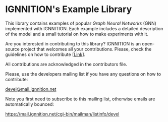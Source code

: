 # IGNNITION's Example Library
This library contains examples of popular *Graph Neural Networks* (GNN) implemented with IGNNITION. Each example includes a detailed description of the model and a small tutorial on how to make experiments with it.

Are you interested in contributing to this library? IGNNITION is an open-source project that welcomes all your contributions. Please, check the guidelines on how to contribute [[Link](https://github.com/BNN-UPC/ignnition/wiki/Contributions)].

All contributions are acknowledged in the contributors file.

Please, use the developers mailing list if you have any questions on how to contribute:

devel@mail.ignnition.net

Note you first need to subscribe to this mailing list, otherwise emails are automatically bounced:

https://mail.ignnition.net/cgi-bin/mailman/listinfo/devel

